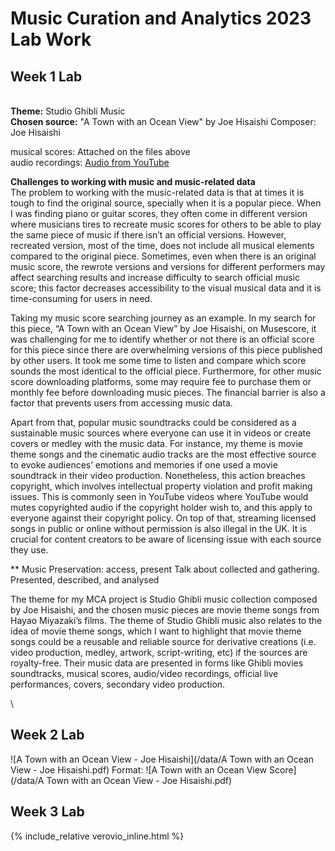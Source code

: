   # Music Curation and Analytics 2023 Lab Work
## Week 1 Lab
\
**Theme:** Studio Ghibli Music
\
**Chosen source:** "A Town with an Ocean View" by Joe Hisaishi 
Composer: Joe Hisaishi

musical scores: Attached on the files above\
audio recordings: [Audio from YouTube](https://www.youtube.com/watch?v=XavziZ-C6qY)


**Challenges to working with music and music-related data**
\
The problem to working with the music-related data is that at times it is tough to find the original source, specially when it is a popular piece. When I was finding piano or guitar scores, they often come in different version where musicians tires to recreate music scores for others to be able to play the same piece of music if there isn’t an official versions. However, recreated version, most of the time, does not include all musical elements compared to the original piece. Sometimes, even when there is an original music score, the rewrote versions and versions for different performers may affect searching results and increase difficulty to search official music score; this factor decreases accessibility to the visual musical data and it is time-consuming for users in need.

Taking my music score searching journey as an example. In my search for this piece, “A Town with an Ocean View” by Joe Hisaishi, on Musescore, it was challenging for me to identify whether or not there is an official score for this piece since there are overwhelming versions of this piece published by other users. It took me some time to listen and compare which score sounds the most identical to the official piece. Furthermore, for other music score downloading platforms, some may require fee to purchase them or monthly fee before downloading music pieces. The financial barrier is also a factor that prevents users from accessing music data.

Apart from that, popular music soundtracks could be considered as a sustainable music sources where everyone can use it in videos or create covers or medley with the music data. For instance, my theme is movie theme songs and the cinematic audio tracks are the most effective source to evoke audiences’ emotions and memories if one used a movie soundtrack in their video production. Nonetheless, this action breaches copyright, which involves intellectual property violation and profit making issues. This is commonly seen in YouTube videos where YouTube would mutes copyrighted audio if the copyright holder wish to, and this apply to everyone against their copyright policy. On top of that, streaming licensed songs in public or online without permission is also illegal in the UK. It is crucial for content creators to be aware of licensing issue with each source they use.

** Music Preservation: access, present Talk about collected and gathering. Presented, described, and analysed

The theme for my MCA project is Studio Ghibli music collection composed by Joe Hisaishi, and the chosen music pieces are movie theme songs from Hayao Miyazaki’s films. The theme of Studio Ghibli music also relates to the idea of movie theme songs, which I want to highlight that movie theme songs could be a reusable and reliable source for derivative creations (i.e. video production, medley, artwork, script-writing, etc) if the sources are royalty-free. Their music data are presented in forms like Ghibli movies soundtracks, musical scores, audio/video recordings, official live performances, covers, secondary video production.

\

## Week 2 Lab

![A Town with an Ocean View - Joe Hisaishi](/data/A Town with an Ocean View - Joe Hisaishi.pdf)
Format: ![A Town with an Ocean View Score](/data/A Town with an Ocean View - Joe Hisaishi.pdf)


## Week 3 Lab
{% include_relative verovio_inline.html %}




